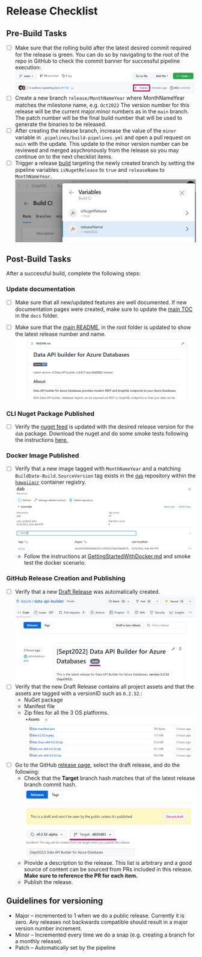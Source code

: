 # Release Checklist

## Pre-Build Tasks

- [ ] Make sure that the rolling build after the latest desired commit required for the release is green. You can do so by navigating to the root of the repo in GitHub to check the commit banner for successful pipeline execution: ![Main Branch Pipeline Status](MainRepoPipelineExecutionStatus.png)
- [ ] Create a new branch `release/MonthNameYear` where MonthNameYear matches the milestone name, e.g. `Oct2022` The version number for this release will be the current major.minor numbers as in the `main` branch. The patch number will be the final build number that will be used to generate the binaries to be released.
- [ ] After creating the release branch, increase the value of the `minor` variable in `.pipelines/build-pipelines.yml` and open a pull request on `main` with the update. This update to the minor version number can be reviewed and merged asychronously from the release so you may continue on to the next checklist items.
- [ ] Trigger a release [build](https://msdata.visualstudio.com/CosmosDB/_build?definitionId=18014) targeting the newly created branch by setting the pipeline variables `isNugetRelease` to `true` and `releaseName` to `MonthNameYear`. ![Update Pipeline Variables](PipelineVariables.png)

## Post-Build Tasks

After a successful build, complete the following steps:

### Update documentation

- [ ] Make sure that all new/updated features are well documented. If new documentation pages were created, make sure to update the [main TOC](../readme.md) in the `docs` folder.

- [ ] Make sure that the [main README](../../README.md), in the root folder is updated to show the latest release number and name. ![Main readme with updated version](./GitHub-Release-Main-Readme.png)

### CLI Nuget Package Published

- [ ] Verify the [nuget feed](https://msdata.visualstudio.com/CosmosDB/_artifacts/feed/DataApiBuilder) is updated with the desired release version for the `dab` package. Download the nuget and do some smoke tests following the instructions [here.](../getting-started/getting-started-dab-cli.md)

### Docker Image Published

- [ ] Verify that a new image tagged with `MonthNameYear` and a matching `BuildDate-Build.SourceVersion` tag exists in the [`dab`](https://ms.portal.azure.com/#view/Microsoft_Azure_ContainerRegistries/RepositoryBlade/id/%2Fsubscriptions%2Fb9c77f10-b438-4c32-9819-eef8a654e478%2FresourceGroups%2Fhawaii-demo-rg%2Fproviders%2FMicrosoft.ContainerRegistry%2Fregistries%2Fhawaiiacr/repository/dab) repository within the [`hawaiiacr`](https://ms.portal.azure.com/#@microsoft.onmicrosoft.com/resource/subscriptions/b9c77f10-b438-4c32-9819-eef8a654e478/resourceGroups/hawaii-demo-rg/providers/Microsoft.ContainerRegistry/registries/hawaiiacr/repository) container registry.
![Locate published dab container tag](Docker_Tag_Locate.png)
  - Follow the instructions at [GettingStartedWithDocker.md](GetStartedWithDocker.md) and smoke test the docker scenario.
  
### GitHub Release Creation and Publishing

- [ ] Verify that a new [Draft Release](https://github.com/Azure/data-api-builder/releases) was automatically created.
![GitHub Release Draft](GitHub-Release-Draft.png)
- [ ] Verify that the new Draft Release contains all project assets and that the assets are tagged with a versionID such as `0.2.52`.:
  - NuGet package
  - Manifest file
  - Zip files for all the 3 OS platforms. 
  ![GitHub Release Assets](GitHub-Release-Assets.png)
- [ ] Go to the GitHub [release page](https://github.com/Azure/data-api-builder/releases), select the draft release, and do the following:
  - Check that the **Target** branch hash matches that of the latest release branch commit hash.
  ![GitHub Release Target Branch Hash](GitHub-Release-TargetBranch.png)
  - Provide a description to the release. This list is arbitrary and a good source of content can be sourced from PRs included in this release. **Make sure to reference the PR for each item.**
  - Publish the release.

## Guidelines for versioning

- Major – incremented to 1 when we do a public release. Currently it is zero. Any releases not backwards compatible should result in a major version number increment.
- Minor – Incremented every time we do a snap (e.g. creating a branch for a monthly release).
- Patch – Automatically set by the pipeline
